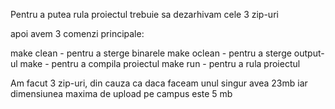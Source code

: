 Pentru a putea rula proiectul trebuie sa dezarhivam cele 3 zip-uri

apoi avem 3 comenzi principale:

make clean - pentru a sterge binarele
make oclean - pentru a sterge output-ul
make - pentru a compila proiectul
make run - pentru a rula proiectul

Am facut 3 zip-uri, din cauza ca daca faceam unul singur avea 23mb iar dimensiunea maxima de upload pe campus este 5 mb
